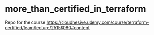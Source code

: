 # more_than_certified_in_terraform
Repo for the course https://cloudhesive.udemy.com/course/terraform-certified/learn/lecture/25156080#content
